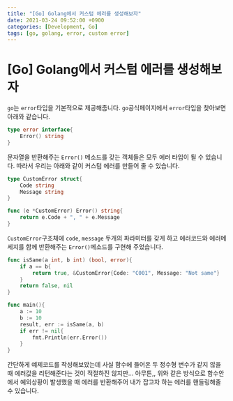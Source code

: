 ```yaml
---
title: "[Go] Golang에서 커스텀 에러를 생성해보자"
date: 2021-03-24 09:52:00 +0900
categories: [Development, Go]
tags: [go, golang, error, custom error]
---
```


# [Go] Golang에서 커스텀 에러를 생성해보자


`go`는 `error`타입을 기본적으로 제공해줍니다. `go`공식페이지에서 `error`타입을 찾아보면 아래와 같습니다. 

```go
type error interface{
    Error() string
}
```

문자열을 반환해주는 `Error()` 메소드를 갖는 객체들은 모두 에러 타입이 될 수 있습니다. 따라서 우리는 아래와 같이 커스텀 에러를 만들어 줄 수 있습니다.

```go
type CustomError struct{
    Code string
    Message string
}

func (e *CustomError) Error() string{
    return e.Code + ", " + e.Message
}
```

`CustomError`구조체에 `code`, `message` 두개의 파라미터를 갖게 하고 에러코드와 에러메세지를 함께 반환해주는 `Error()`메소드를 구현해 주었습니다.

```go
func isSame(a int, b int) (bool, error){
    if a == b{
        return true, &CustomError{Code: "C001", Message: "Not same"}
    }
    return false, nil
}

func main(){
    a := 10
    b := 10
    result, err := isSame(a, b)
    if err != nil{
        fmt.Println(err.Error())
    }
}
```

간단하게 예제코드를 작성해보았는데 사실 함수에 들어온 두 정수형 변수가 같지 않을 때 에러값을 리턴해준다는 것이 적절하진 않지만... 아무튼,, 위와 같은 방식으로 함수안에서 예외상황이 발생했을 때 에러를 반환해주어 내가 잡고자 하는 에러를 핸들링해줄 수 있습니다.